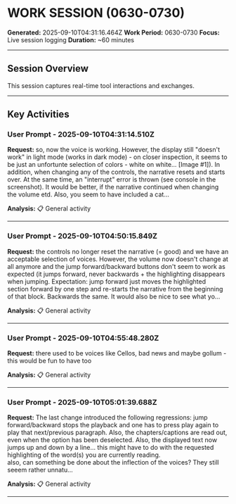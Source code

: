 # WORK SESSION (0630-0730)

**Generated:** 2025-09-10T04:31:16.464Z
**Work Period:** 0630-0730
**Focus:** Live session logging
**Duration:** ~60 minutes

---

## Session Overview

This session captures real-time tool interactions and exchanges.

---

## Key Activities

### User Prompt - 2025-09-10T04:31:14.510Z

**Request:** so, now the voice is working. However, the display still "doesn't work" in light mode (works in dark mode) - on closer inspection, it seems to be just an unfortunte selection of colors - white on white... [Image #1]). In addition, when changing any of the controls, the narrative resets and starts over. At the same time, an "interrupt" error is thrown (see console in the screenshot). It would be better, if the narrative continued when changing the volume etd. Also, you seem to have included a cat...

**Analysis:** 📋 General activity

---

### User Prompt - 2025-09-10T04:50:15.849Z

**Request:** the controls no longer reset the narrative (= good) and we have an acceptable selection of voices. However, the volume now doesn't change at all anymore and the jump forward/backward buttons don't seem to work as expected (it jumps forward, never backwards + the highlighting disappears when jumping. Expectation: jump forward just moves the highlighted section forward by one step and re-starts the narrative from the beginning of that block. Backwards the same. It would also be nice to see what yo...

**Analysis:** 📋 General activity

---

### User Prompt - 2025-09-10T04:55:48.280Z

**Request:** there used to be voices like Cellos, bad news and maybe gollum - this would be fun to have too

**Analysis:** 📋 General activity

---

### User Prompt - 2025-09-10T05:01:39.688Z

**Request:** The last change introduced the following regressions: jump forward/backward stops the playback and one has to press play again to play that next/previous paragraph. Also, the chapters/captions are read out, even when the option has been deselected. Also, the displayed text now jumps up and down by a line... this might have to do with the requested highlighting of the word(s) you are currently reading.\
also, can something be done about the inflection of the voices? They still seeem rather unnatu...

**Analysis:** 📋 General activity

---

